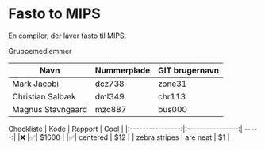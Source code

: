 # Fasto to MIPS

En compiler, der laver fasto til MIPS.

Gruppemedlemmer

Navn  | Nummerplade | GIT brugernavn
 ------------- | ----------- | -----------
Mark Jacobi | dcz738 | zone31
Christian Salbæk | dml349 | chr113
Magnus Stavngaard | mzc887 | bus000

Checkliste
| Kode             | Rapport          | Cool  |
|:----------------:|:----------------:| -----:|
|:x:               |:white_check_mark:| $1600 |
|:white_check_mark:| centered         |   $12 |
| zebra stripes    | are neat         |    $1 |

